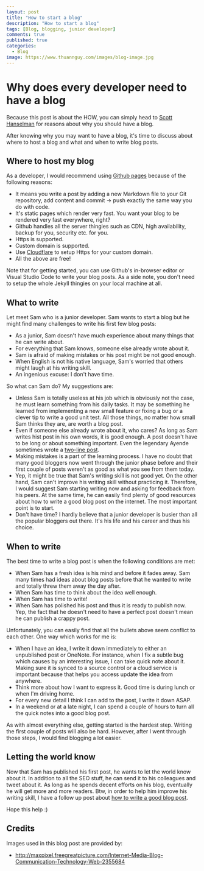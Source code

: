 ```yaml
---
layout: post
title: "How to start a blog"
description: "How to start a blog"
tags: [Blog, blogging, junior developer]
comments: true
published: true
categories:
  - Blog
image: https://www.thuannguy.com/images/blog-image.jpg
---
```

# Why does every developer need to have a blog

Because this post is about the HOW, you can simply head to [Scott Hanselman](https://www.hanselman.com/blog/YourWordsAreWasted.aspx) for reasons about why you should have a blog.

After knowing why you may want to have a blog, it's time to discuss about where to host a blog and what and when to write blog posts.

## Where to host my blog

As a developer, I would recommend using [Github pages](https://pages.github.com/) because of the following reasons:

- It means you write a post by adding a new Markdown file to your Git repository, add content and commit -> push exactly the same way you do with code.
- It's static pages which render very fast. You want your blog to be rendered very fast everywhere, right?
- Github handles all the server thingies such as CDN, high availability, backup for you, security etc. for you.
- Https is supported.
- Custom domain is supported.
- Use [Cloudflare](https://cloudflare.com/) to setup Https for your custom domain.
- All the above are free!

Note that for getting started, you can use Github's in-browser editor or Visual Studio Code to write your blog posts. As a side note, you don't need to setup the whole Jekyll thingies on your local machine at all.

## What to write

Let meet Sam who is a junior developer. Sam wants to start a blog but he might find many challenges to write his first few blog posts:

- As a junior, Sam doesn't have much experience about many things that he can write about.
- For everything that Sam knows, someone else already wrote about it.
- Sam is afraid of making mistakes or his post might be not good enough.
- When English is not his native language, Sam's worried that others might laugh at his writing skill.
- An ingenious excuse: I don't have time.

So what can Sam do? My suggestions are:

- Unless Sam is totally useless at his job which is obviously not the case, he must learn something from his daily tasks. It may be something he learned from implementing a new small feature or fixing a bug or a clever tip to write a good unit test. All those things, no matter how small Sam thinks they are, are worth a blog post.
- Even if someone else already wrote about it, who cares? As long as Sam writes hist post in his own words, it is good enough. A post doesn't have to be long or about something important. Even the legendary Ayende sometimes wrote a [two-line post](https://ayende.com/blog/10/thunderbird-ie).
- Making mistakes is a part of the learning process. I have no doubt that many good bloggers now went through the junior phase before and their first couple of posts weren't as good as what you see from them today.
- Yep, it might be true that Sam's writing skill is not good yet. On the other hand, Sam can't improve his writing skill without practicing it. Therefore, I would suggest Sam starting writing now and asking for feedback from his peers. At the same time, he can easily find plenty of good resources about how to write a good blog post on the internet. The most important point is to start.
- Don't have time? I hardly believe that a junior developer is busier than all the popular bloggers out there. It's his life and his career and thus his choice.

## When to write

The best time to write a blog post is when the following conditions are met:

- When Sam has a fresh idea is his mind and before it fades away. Sam many times had ideas about blog posts before that he wanted to write and totally threw them away the day after.
- When Sam has time to think about the idea well enough.
- When Sam has time to write!
- When Sam has polished his post and thus it is ready to publish now. Yep, the fact that he doesn't need to have a perfect post doesn't mean he can publish a crappy post.

Unfortunately, you can easily find that all the bullets above seem conflict to each other. One way which works for me is:

- When I have an idea, I write it down immediately to either an unpublished post or OneNote. For instance, when I fix a subtle bug which causes by an interesting issue, I can take quick note about it. Making sure it is synced to a source control or a cloud service is important because that helps you access update the idea from anywhere.
- Think more about how I want to express it. Good time is during lunch or when I'm driving home.
- For every new detail I think I can add to the post, I write it down ASAP.
- In a weekend or at a late night, I can spend a couple of hours to turn all the quick notes into a good blog post.

As with almost everything else, getting started is the hardest step. Writing the first couple of posts will also be hard. However, after I went through those steps, I would find blogging a lot easier.

## Letting the world know

Now that Sam has published his first post, he wants to let the world know about it. In addition to all the SEO stuff, he can send it to his colleagues and tweet about it. As long as he spends decent efforts on his blog, eventually he will get more and more readers. Btw, in order to help him improve his writing skill, I have a follow up post about [how to write a good blog post](https://www.thuannguy.com/blog/2017/07/21/Dependency-injection-dealing-with-large-object-graph-writing-analysis).

Hope this help :)

## Credits

Images used in this blog post are provided by:

- http://maxpixel.freegreatpicture.com/Internet-Media-Blog-Communication-Technology-Web-2355684
